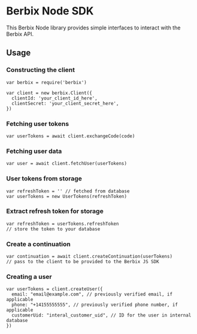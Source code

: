 # Berbix Node SDK

This Berbix Node library provides simple interfaces to interact with the Berbix API.

## Usage

### Constructing the client

    var berbix = require('berbix')

    var client = new berbix.Client({
      clientId: 'your_client_id_here',
      clientSecret: 'your_client_secret_here',
    })

### Fetching user tokens

    var userTokens = await client.exchangeCode(code)

### Fetching user data

    var user = await client.fetchUser(userTokens)

### User tokens from storage

    var refreshToken = '' // fetched from database
    var userTokens = new UserTokens(refreshToken)

### Extract refresh token for storage

    var refreshToken = userTokens.refreshToken
    // store the token to your database

### Create a continuation

    var continuation = await client.createContinuation(userTokens)
    // pass to the client to be provided to the Berbix JS SDK

### Creating a user

    var userTokens = client.createUser({
      email: "email@example.com", // previously verified email, if applicable
      phone: "+14155555555", // previously verified phone number, if applicable
      customerUid: "interal_customer_uid", // ID for the user in internal database
    })
